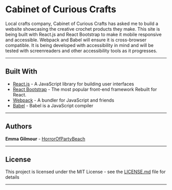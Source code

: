 # **Cabinet of Curious Crafts**

Local crafts company, Cabinet of Curious Crafts has asked me to build a website showcasing the creative crochet products they make. This site is being built with React.js and React Bootstrap to make it mobile responsive and accessible. Webpack and Babel will ensure it is cross-browser compatible. It is being developed with accessibility in mind and will be tested with screenreaders and other accessibility tools as it progresses.

--------------------

## **Built With**

* [React.js](https://reactjs.org/) - A JavaScript library for building user interfaces
* [React Bootstrap](https://react-bootstrap.github.io/) - The most popular front-end framework
Rebuilt for React.
* [Webpack](https://webpack.js.org/) - A bundler for JavaScript and friends
* [Babel](https://babeljs.io/) - Babel is a JavaScript compiler

----------------

## **Authors**

**Emma Gilmour** - [HorrorOfPartyBeach](https://github.com/HorrorOfPartyBeach)

---------------

## **License**

This project is licensed under the MIT License - see the [LICENSE.md](LICENSE.md) file for details

--------------
